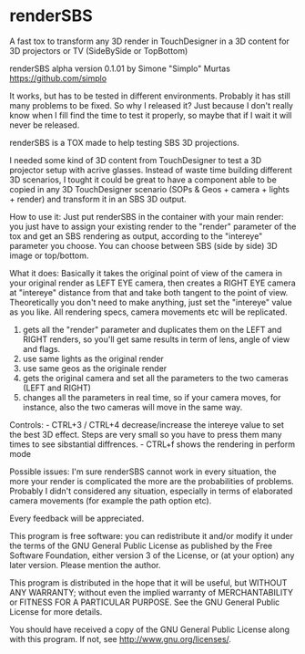 # renderSBS
A fast tox to transform any 3D render in TouchDesigner in a 3D content for 3D projectors or TV (SideBySide or TopBottom)

renderSBS alpha version 0.1.01
by Simone "Simplo" Murtas
https://github.com/simplo

It works, but has to be tested in different environments.
Probably it has still many problems to be fixed.
So why I released it?
Just because I don't really know when I fill find the time to test it properly, so maybe that if I wait it will never be released.

renderSBS is a TOX made to help testing SBS 3D projections.

I needed some kind of 3D content from TouchDesigner to test a 3D projector setup with acrive glasses.
Instead of waste time building different 3D scenarios, I tought it could be great to have a component able to be copied in any 3D TouchDesigner scenario (SOPs & Geos + camera + lights + render) and transform it in an SBS 3D output.

How to use it:
Just put renderSBS in the container with your main render: you just have to assign your existing render to the "render" parameter of the tox and get an SBS rendering as output, according to the "intereye" parameter you choose.
You can choose between SBS (side by side) 3D image or top/bottom.

What it does:
Basically it takes the original point of view of the camera in your original render as LEFT EYE camera, then creates a RIGHT EYE camera at "intereye" distance from that and take both tangent to the point of view.
Theoretically you don't need to make anything, just set the "intereye" value as you like.
All rendering specs, camera movements etc will be replicated.

1) gets all the "render" parameter and duplicates them on the LEFT and RIGHT renders, so you'll get same results in term of lens, angle of view and flags.
2) use same lights as the original render
3) use same geos as the originale render
4) gets the original camera and set all the parameters to the two cameras (LEFT and RIGHT)
5) changes all the parameters in real time, so if your camera moves, for instance, also the two cameras will move in the same way.

Controls:
	- CTRL+3 / CTRL+4 decrease/increase the intereye value to set the best 3D effect. Steps are very small so you have to press them many times to see sibstantial diffrences.
	- CTRL+f shows the rendering in perform mode
	

Possible issues:
I'm sure renderSBS cannot work in every situation, the more your render is complicated the more are the probabilities of problems.
Probably I didn't considered any situation, especially in terms of elaborated camera movements (for example the path option etc).

Every feedback will be appreciated.

This program is free software: you can redistribute it and/or modify it under the terms of the GNU General Public License as published by the Free Software Foundation, either version 3 of the License, or (at your option) any later version.
Please mention the author.

This program is distributed in the hope that it will be useful,
but WITHOUT ANY WARRANTY; without even the implied warranty of
MERCHANTABILITY or FITNESS FOR A PARTICULAR PURPOSE.  See the
GNU General Public License for more details.

You should have received a copy of the GNU General Public License
along with this program.  If not, see <http://www.gnu.org/licenses/>.


